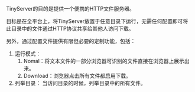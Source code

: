 TinyServer的目的是提供一个便携的HTTP文件服务器。

目标是在全平台上，将TinyServer放置于任意目录下运行，无需任何配置即可将此目录中的文件通过HTTP协议共享给其他人访问下载。

另外，通过配置文件提供有限但必要的定制功能，包括：

1. 运行模式：
	1. Nomal：将文本文件的一部分浏览器可识别的文件直接在浏览器上展示出来。
	2. Download：浏览器点击所有文件都启用下载。
2. 列举目录：
当访问目录的时候，列举目录中的所有文件。